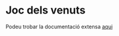 # Joc dels venuts
Podeu trobar la documentació extensa [aqui](https://natius-dev.gitlab.io/colonitzacio-i-els-venuts)

